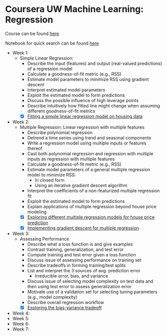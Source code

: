 # Coursera UW Machine Learning: Regression

Course can be found [here](https://www.coursera.org/learn/ml-regression)

Notebook for quick search can be found [here](https://ssq.github.io/2017/08/19/Coursera%20UW%20Machine%20Learning%20Specialization%20Notebook/)

- Week 1:
  - Simple Linear Regression:
    - Describe the input (features) and output (real-valued predictions) of a regression model
    - Calculate a goodness-of-fit metric (e.g., RSS)
    - Estimate model parameters to minimize RSS using gradient descent
    - Interpret estimated model parameters
    - Exploit the estimated model to form predictions
    - Discuss the possible influence of high leverage points
    - Describe intuitively how fitted line might change when assuming different goodness-of-fit metrics
    - [x] [Fitting a simple linear regression model on housing data](https://github.com/SSQ/Coursera-UW-Machine-Learning-Regression/tree/master/Programming%20Assignment%201) 
- Week 2:
  - Multiple Regression: Linear regression with multiple features
    - Describe polynomial regression
    - Detrend a time series using trend and seasonal components
    - Write a regression model using multiple inputs or features thereof
    - Cast both polynomial regression and regression with multiple inputs as regression with multiple features
    - Calculate a goodness-of-fit metric (e.g., RSS)
    - Estimate model parameters of a general multiple regression model to minimize RSS:
      - In closed form
      - Using an iterative gradient descent algorithm
    - Interpret the coefficients of a non-featurized multiple regression fit
    - Exploit the estimated model to form predictions
    - Explain applications of multiple regression beyond house price modeling
    - [x] [Exploring different multiple regression models for house price prediction](https://github.com/SSQ/Coursera-UW-Machine-Learning-Regression/tree/master/Programming%20Assignment%202)
    - [x] [Implementing gradient descent for multiple regression](https://github.com/SSQ/Coursera-UW-Machine-Learning-Regression/tree/master/Programming%20Assignment%203)
- Week 3:
  - Assessing Performance
    - Describe what a loss function is and give examples
    - Contrast training, generalization, and test error
    - Compute training and test error given a loss function
    - Discuss issue of assessing performance on training set
    - Describe tradeoffs in forming training/test splits
    - List and interpret the 3 sources of avg. prediction error
      - Irreducible error, bias, and variance
    - Discuss issue of selecting model complexity on test data and then using test error to assess generalization error
    - Motivate use of a validation set for selecting tuning parameters (e.g., model complexity)
    - Describe overall regression workflow
    - [x] [Exploring the bias-variance tradeoff](https://github.com/SSQ/Coursera-UW-Machine-Learning-Regression/tree/master/Programming%20Assignment%204)
- Week 4:
- Week 5:
- Week 6:
- Week 7:
